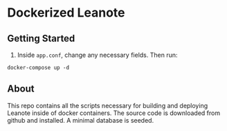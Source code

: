 # Dockerized Leanote

## Getting Started

1. Inside `app.conf`, change any necessary fields. Then run:

```
docker-compose up -d
```

## About

This repo contains all the scripts necessary for building and deploying Leanote inside of docker containers. The source code is downloaded from github and installed. A minimal database is seeded.

